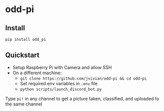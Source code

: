 odd-pi
================

<!-- WARNING: THIS FILE WAS AUTOGENERATED! DO NOT EDIT! -->

## Install

``` sh
pip install odd_pi
```

## Quickstart

- Setup Raspberry Pi with Camera and allow SSH
- On a different machine:
  - `git clone https://github.com/jvivian/odd-pi && cd odd-pi`
  - Set required env variables in `.env` file
  - `python scripts/launch_discord_bot.py`

Type `pi!` in any channel to get a picture taken, classified, and
uploaded to the same channel
